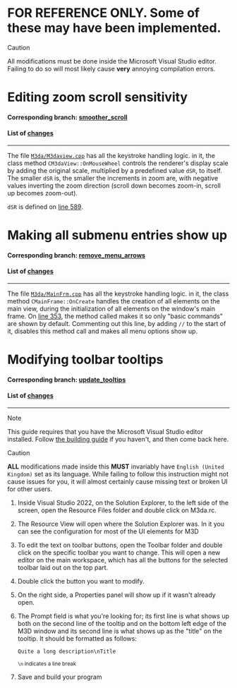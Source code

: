 # FOR REFERENCE ONLY. Some of these may have been implemented.

> [!CAUTION]
> All modifications must be done inside the Microsoft Visual Studio editor. Failing to do so will most likely cause **very** annoying compilation errors.

# Editing zoom scroll sensitivity

#### Corresponding branch: [smoother_scroll](https://github.com/Juliapixel/M3da/tree/smoother_scroll)

#### List of [changes](https://github.com/Juliapixel/M3da/compare/master...smoother_scroll)

-----

The file [`M3da/M3daview.cpp`](/M3da/M3daView.cpp) has all the keystroke handling logic. in it, the class method `CM3daView::OnMouseWheel` controls the renderer's display scale by adding the original scale, multiplied by a predefined value `dSR`, to itself. The smaller `dSR` is, the smaller the increments in zoom are, with negative values inverting the zoom direction (scroll down becomes zoom-in, scroll up becomes zoom-out).

`dSR` is defined on [line 589](/M3da/M3daView.cpp#L589).

# Making all submenu entries show up

#### Corresponding branch: [remove_menu_arrows](https://github.com/Juliapixel/M3da/tree/remove_menu_arrows)

#### List of [changes](https://github.com/Juliapixel/M3da/compare/master...remove_menu_arrows)

-----

The file [`M3da/MainFrm.cpp`](/M3da/MainFrm.cpp) has all the keystroke handling logic. in it, the class method `CMainFrame::OnCreate` handles the creation of all elements on the main view, during the initialization of all elements on the window's main frame. On [line 353](/M3da/MainFrm.cpp#L353), the method called makes it so only "basic commands" are shown by default. Commenting out this line, by adding `//` to the start of it, disables this method call and makes all menu options show up.

# Modifying toolbar tooltips

#### Corresponding branch: [update_tooltips](https://github.com/Juliapixel/M3da/tree/update_tooltips)

#### List of [changes](https://github.com/Juliapixel/M3da/compare/master...update_tooltips)

-----

> [!NOTE]
> This guide requires that you have the Microsoft Visual Studio editor installed. Follow [the building guide](building.md) if you haven't, and then come back here.

> [!CAUTION]
> **ALL** modifications made inside this **MUST** invariably have `English (United Kingdom)` set as its language. While failing to follow this instruction might not cause issues for you, it will almost certainly cause missing text or broken UI for other users.

1. Inside Visual Studio 2022, on the Solution Explorer, to the left side of the screen, open the Resource Files folder and double click on M3da.rc.
2. The Resource View will open where the Solution Explorer was. In it you can see the configuration for most of the UI elements for M3D
3. To edit the text on toolbar buttons, open the Toolbar folder and double click on the specific toolbar you want to change. This will open a new editor on the main workspace, which has all the buttons for the selected toolbar laid out on the top part.
4. Double click the button you want to modify.
5. On the right side, a Properties panel will show up if it wasn't already open.
6. The Prompt field is what you're looking for; its first line is what shows up both on the second line of the tooltip and on the bottom left edge of the M3D window and its second line is what shows up as the "title" on the tooltip. It should be formatted as follows:

   `Quite a long description\nTitle`

   <sub>`\n` indicates a line break</sub>
7. Save and build your program
